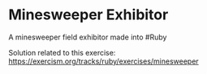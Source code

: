 # Minesweeper Exhibitor

A minesweeper field exhibitor made into #Ruby

Solution related to this exercise:
https://exercism.org/tracks/ruby/exercises/minesweeper
